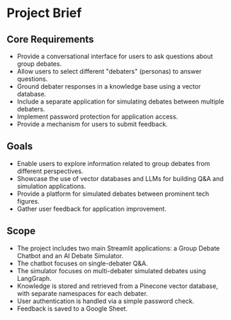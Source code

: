 # Project Brief

## Core Requirements

- Provide a conversational interface for users to ask questions about group debates.
- Allow users to select different "debaters" (personas) to answer questions.
- Ground debater responses in a knowledge base using a vector database.
- Include a separate application for simulating debates between multiple debaters.
- Implement password protection for application access.
- Provide a mechanism for users to submit feedback.

## Goals

- Enable users to explore information related to group debates from different perspectives.
- Showcase the use of vector databases and LLMs for building Q&A and simulation applications.
- Provide a platform for simulated debates between prominent tech figures.
- Gather user feedback for application improvement.

## Scope

- The project includes two main Streamlit applications: a Group Debate Chatbot and an AI Debate Simulator.
- The chatbot focuses on single-debater Q&A.
- The simulator focuses on multi-debater simulated debates using LangGraph.
- Knowledge is stored and retrieved from a Pinecone vector database, with separate namespaces for each debater.
- User authentication is handled via a simple password check.
- Feedback is saved to a Google Sheet.
